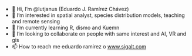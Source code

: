 - 👋 Hi, I’m @lutjanus (Eduardo J. Ramírez Chávez)
- 👀 I’m interested in spatial analyst, species distribution models, teaching and remote sensing
- 🌱 I’m currently learning R, dismo and Kuemn 
- 💞️ I’m looking to collaborate on people with same interest and AI, VR and gis
- 📫 How to reach me eduardo ramirez o www.sigalt.com

<!---
lutjanus/lutjanus is a ✨ special ✨ repository because its `README.md` (this file) appears on your GitHub profile.
You can click the Preview link to take a look at your changes.
--->
